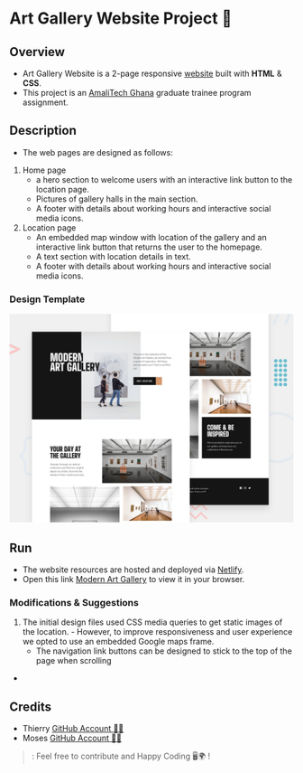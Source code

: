 # Art Gallery Website Project 📂

## Overview
- Art Gallery Website is a 2-page responsive [website](https://github.com/ThierryAalitech/art-gallery-website#run) built with **HTML** &amp; **CSS**.
- This project is an [AmaliTech Ghana](https://www.amalitech.org) graduate trainee program assignment. 

## Description
  - The web pages are designed as follows:
  1. Home page 
      - a hero section to welcome users with an interactive link button to the location page.
      - Pictures of gallery halls in the main section. 
      - A footer with details about working hours and interactive social media icons.
  2. Location page
      - An embedded map window with location of the gallery and an interactive link button that 
        returns the user to the homepage.
      - A text section with location details in text.
      - A footer with details about working hours and interactive social media icons.

### Design Template
![Design Template](./assets/preview.jpg)

## Run
- The website resources are hosted and deployed via [Netlify](https://www.netlify.com).
- Open this link [Modern Art Gallery](https://art-gallery-web.netlify.app/index.html) to view it in your browser.

### Modifications &amp; Suggestions
1. The initial design files used CSS media queries to get static images of the location. - However, to improve responsiveness and user experience we opted to use an embedded Google maps frame.
    - The navigation link buttons can be designed to stick to the top of the page when scrolling
  - 

## Credits
- Thierry [GitHub Account 👨‍💻](https://github.com/ThierryAalitech)
- Moses [GitHub Account 👨‍💻](https://github.com/mtenkorang)

>: Feel free to contribute and Happy Coding 🖥️🌍 !
